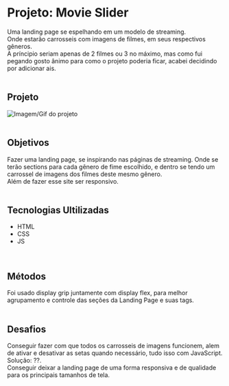 # Projeto: Movie Slider
Uma landing page se espelhando em um modelo de streaming.
<br>
Onde estarão carrosseis com imagens de filmes, em seus respectivos gêneros.
<br>
A príncipio seriam apenas de 2 filmes ou 3 no máximo, mas como fui pegando gosto ânimo para como o projeto poderia ficar, acabei decidindo por adicionar ais. 
<br>
<br>

## Projeto
<img src='' alt="Imagem/Gif do projeto">
<br>
<br>

## Objetivos
Fazer uma landing page, se inspirando nas páginas de streaming. Onde se terão sections para cada gênero de fime escolhido, e dentro se tendo um carrossel de imagens dos filmes deste mesmo gênero. <br> 
Além de fazer esse site ser responsivo.
<br>
<br>

## Tecnologias Ultilizadas
- HTML
- CSS
- JS
<br>

## Métodos
Foi usado display grip juntamente com display flex, para melhor agrupamento e controle das seções da Landing Page e suas tags.
<br>
<br>

## Desafios
Conseguir fazer com que todos os carrosseis de imagens funcionem, alem de ativar e desativar as setas quando necessário, tudo isso com JavaScript. <br>
Solução: ??. <br>
Conseguir deixar a landing page de uma forma responsiva e de qualidade para os principais tamanhos de tela.
